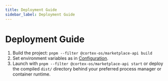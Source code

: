 ```yaml
---
title: Deployment Guide
sidebar_label: Deployment Guide
---
```


# Deployment Guide

1. Build the project: `pnpm --filter @cortex-os/marketplace-api build`
2. Set environment variables as in [Configuration](./configuration.md).
3. Launch with `pnpm --filter @cortex-os/marketplace-api start` or deploy the compiled `dist/` directory behind your preferred process manager or container runtime.
